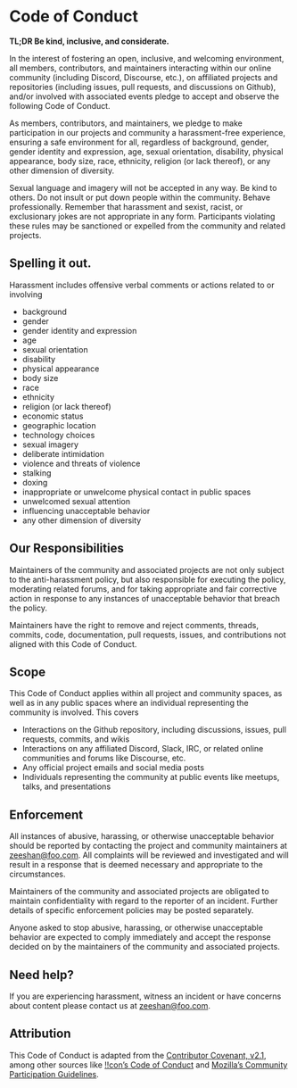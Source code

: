 # Code of Conduct

**TL;DR Be kind, inclusive, and considerate.**

In the interest of fostering an open, inclusive, and welcoming environment, all
members, contributors, and maintainers interacting within our online community
(including Discord, Discourse, etc.), on affiliated projects and repositories
(including issues, pull requests, and discussions on Github), and/or involved
with associated events pledge to accept and observe the following Code of
Conduct.

As members, contributors, and maintainers, we pledge to make participation in
our projects and community a harassment-free experience, ensuring a safe
environment for all, regardless of background, gender, gender identity and
expression, age, sexual orientation, disability, physical appearance, body size,
race, ethnicity, religion (or lack thereof), or any other dimension of
diversity.

Sexual language and imagery will not be accepted in any way. Be kind to others.
Do not insult or put down people within the community. Behave professionally.
Remember that harassment and sexist, racist, or exclusionary jokes are not
appropriate in any form. Participants violating these rules may be sanctioned or
expelled from the community and related projects.

## Spelling it out.

Harassment includes offensive verbal comments or actions related to or involving

- background
- gender
- gender identity and expression
- age
- sexual orientation
- disability
- physical appearance
- body size
- race
- ethnicity
- religion (or lack thereof)
- economic status
- geographic location
- technology choices
- sexual imagery
- deliberate intimidation
- violence and threats of violence
- stalking
- doxing
- inappropriate or unwelcome physical contact in public spaces
- unwelcomed sexual attention
- influencing unacceptable behavior
- any other dimension of diversity

## Our Responsibilities

Maintainers of the community and associated projects are not only subject to the
anti-harassment policy, but also responsible for executing the policy,
moderating related forums, and for taking appropriate and fair corrective action
in response to any instances of unacceptable behavior that breach the policy.

Maintainers have the right to remove and reject comments, threads, commits,
code, documentation, pull requests, issues, and contributions not aligned with
this Code of Conduct.

## Scope

This Code of Conduct applies within all project and community spaces, as well as
in any public spaces where an individual representing the community is involved.
This covers

- Interactions on the Github repository, including discussions, issues, pull
  requests, commits, and wikis
- Interactions on any affiliated Discord, Slack, IRC, or related online
  communities and forums like Discourse, etc.
- Any official project emails and social media posts
- Individuals representing the community at public events like meetups, talks,
  and presentations

## Enforcement

All instances of abusive, harassing, or otherwise unacceptable behavior should
be reported by contacting the project and community maintainers at
[zeeshan@foo.com][support-email]. All complaints will be reviewed and
investigated and will result in a response that is deemed necessary and
appropriate to the circumstances.

Maintainers of the community and associated projects are obligated to maintain
confidentiality with regard to the reporter of an incident. Further details of
specific enforcement policies may be posted separately.

Anyone asked to stop abusive, harassing, or otherwise unacceptable behavior are
expected to comply immediately and accept the response decided on by the
maintainers of the community and associated projects.

## Need help?

If you are experiencing harassment, witness an incident or have concerns about
content please contact us at [zeeshan@foo.com][support-email].

## Attribution

This Code of Conduct is adapted from the [Contributor Covenant, v2.1][contributor-cov],
among other sources like [!!con’s Code of Conduct][!!con] and
[Mozilla’s Community Participation Guidelines][mozilla].

[!!con]: https://bangbangcon.com/conduct.html
[contributor-cov]: https://www.contributor-covenant.org/version/2/1/code_of_conduct/
[mozilla]: https://www.mozilla.org/en-US/about/governance/policies/participation/
[support-email]: mailto:zeeshan@foo.com
